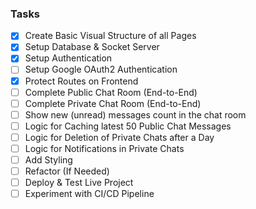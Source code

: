 ### Tasks

- [x] Create Basic Visual Structure of all Pages
- [x] Setup Database & Socket Server
- [x] Setup Authentication
- [ ] Setup Google OAuth2 Authentication
- [x] Protect Routes on Frontend
- [ ] Complete Public Chat Room (End-to-End)
- [ ] Complete Private Chat Room (End-to-End)
- [ ] Show new (unread) messages count in the chat room
- [ ] Logic for Caching latest 50 Public Chat Messages
- [ ] Logic for Deletion of Private Chats after a Day
- [ ] Logic for Notifications in Private Chats
- [ ] Add Styling
- [ ] Refactor (If Needed)
- [ ] Deploy & Test Live Project
- [ ] Experiment with CI/CD Pipeline
